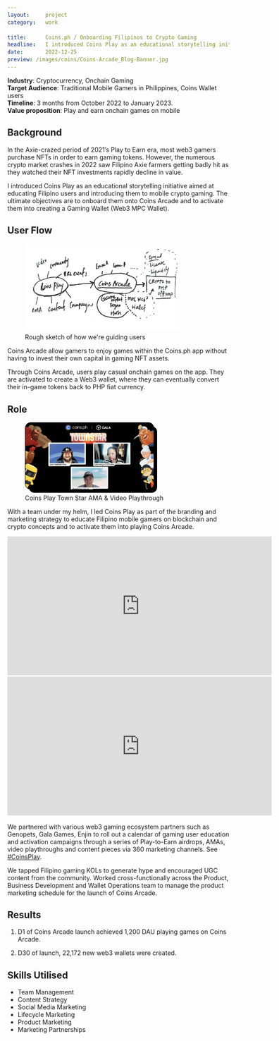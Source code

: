 ```yaml
---
layout:     project
category:   work

title:      Coins.ph / Onboarding Filipinos to Crypto Gaming
headline:   I introduced Coins Play as an educational storytelling initiative aimed at educating Filipino users and introducing them to mobile crypto gaming via Coins Arcade.
date:       2022-12-25
preview: /images/coins/Coins-Arcade_Blog-Banner.jpg
---
```


**Industry**: Cryptocurrency, Onchain Gaming<br>
**Target Audience**: Traditional Mobile Gamers in Philippines, Coins Wallet users <br>
**Timeline**: 3 months from October 2022 to January 2023. <br>
**Value proposition**: Play and earn onchain games on mobile<br>

## Background

In the Axie-crazed period of 2021’s Play to Earn era, most web3 gamers purchase NFTs in order to earn gaming tokens. However, the numerous crypto market crashes in 2022 saw Filipino Axie farmers getting badly hit as they watched their NFT investments rapidly decline in value. 

I introduced Coins Play as an educational storytelling initiative aimed at educating Filipino users and introducing them to mobile crypto gaming. The ultimate objectives are to onboard them onto Coins Arcade and to activate them into creating a Gaming Wallet (Web3 MPC Wallet).

## User Flow

<figure>
<img src="/images/coins/Coins Play User Flow.jpg" width="350"><figcaption>Rough sketch of how we're guiding users</figcaption>
</figure>

Coins Arcade allow gamers to enjoy games within the Coins.ph app without having to invest their own capital in gaming NFT assets.

Through Coins Arcade, users play casual onchain games on the app. They are activated to create a Web3 wallet, where they can eventually convert their in-game tokens back to PHP fiat currency.

## Role 

<figure>
<img src="/images/coins/coins townstar gala.png" width="300"><figcaption>Coins Play Town Star AMA & Video Playthrough</figcaption>
</figure>

With a team under my helm, I led Coins Play as part of the branding and marketing strategy to educate Filipino mobile gamers on blockchain and crypto concepts and to activate them into playing Coins Arcade. 

<iframe width="600" height="315" src="https://www.youtube.com/embed/rdwzS4LPZ-U?si=FlN7QUQYCVYOygba" title="YouTube video player" frameborder="0" allow="accelerometer; autoplay; clipboard-write; encrypted-media; gyroscope; picture-in-picture; web-share" referrerpolicy="strict-origin-when-cross-origin" allowfullscreen></iframe>

<iframe width="600" height="315" src="https://www.youtube.com/embed/Wx3lQxZOfbQ?si=EVH5WQNWmvtU5lol" title="YouTube video player" frameborder="0" allow="accelerometer; autoplay; clipboard-write; encrypted-media; gyroscope; picture-in-picture; web-share" referrerpolicy="strict-origin-when-cross-origin" allowfullscreen></iframe>

We partnered with various web3 gaming ecosystem partners such as Genopets, Gala Games, Enjin to roll out a calendar of gaming user education and activation campaigns through a series of Play-to-Earn airdrops, AMAs, video playthroughs and content pieces via 360 marketing channels. See [#CoinsPlay](https://coins.ph/blog/tag/coins-plays/).

We tapped Filipino gaming KOLs to generate hype and encouraged UGC content from the community. Worked cross-functionally across the Product, Business Development and Wallet Operations team to manage the product marketing schedule for the launch of Coins Arcade.

## Results

1. D1 of Coins Arcade launch achieved 1,200 DAU playing games on Coins Arcade. 

2. D30 of launch, 22,172 new web3 wallets were created. 

## Skills Utilised
- Team Management
- Content Strategy
- Social Media Marketing
- Lifecycle Marketing 
- Product Marketing 
- Marketing Partnerships

